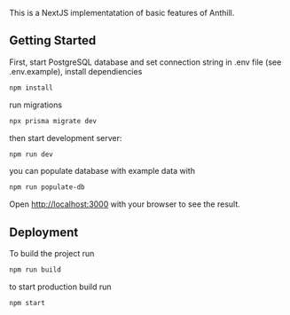 This is a NextJS implementatation of basic features of Anthill.

## Getting Started

First, start PostgreSQL database and set connection string in .env file (see .env.example), install dependiencies

```bash
npm install
```

run migrations

```bash
npx prisma migrate dev
```

then start development server:

```bash
npm run dev
```

you can populate database with example data with

```bash
npm run populate-db
```

Open [http://localhost:3000](http://localhost:3000) with your browser to see the result.

## Deployment

To build the project run

```bash
npm run build
```

to start production build run

```bash
npm start
```
